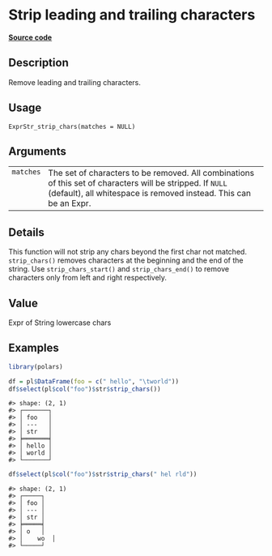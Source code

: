 

# Strip leading and trailing characters

[**Source code**](https://github.com/pola-rs/r-polars/tree/741f9cd2614b3302a4d033bcae447425e1b91191/R/expr__string.R#L311)

## Description

Remove leading and trailing characters.

## Usage

<pre><code class='language-R'>ExprStr_strip_chars(matches = NULL)
</code></pre>

## Arguments

<table>
<tr>
<td style="white-space: nowrap; font-family: monospace; vertical-align: top">
<code id="ExprStr_strip_chars_:_matches">matches</code>
</td>
<td>
The set of characters to be removed. All combinations of this set of
characters will be stripped. If <code>NULL</code> (default), all
whitespace is removed instead. This can be an Expr.
</td>
</tr>
</table>

## Details

This function will not strip any chars beyond the first char not
matched. <code>strip_chars()</code> removes characters at the beginning
and the end of the string. Use <code>strip_chars_start()</code> and
<code>strip_chars_end()</code> to remove characters only from left and
right respectively.

## Value

Expr of String lowercase chars

## Examples

``` r
library(polars)

df = pl$DataFrame(foo = c(" hello", "\tworld"))
df$select(pl$col("foo")$str$strip_chars())
```

    #> shape: (2, 1)
    #> ┌───────┐
    #> │ foo   │
    #> │ ---   │
    #> │ str   │
    #> ╞═══════╡
    #> │ hello │
    #> │ world │
    #> └───────┘

``` r
df$select(pl$col("foo")$str$strip_chars(" hel rld"))
```

    #> shape: (2, 1)
    #> ┌─────┐
    #> │ foo │
    #> │ --- │
    #> │ str │
    #> ╞═════╡
    #> │ o   │
    #> │    wo  │
    #> └─────┘
